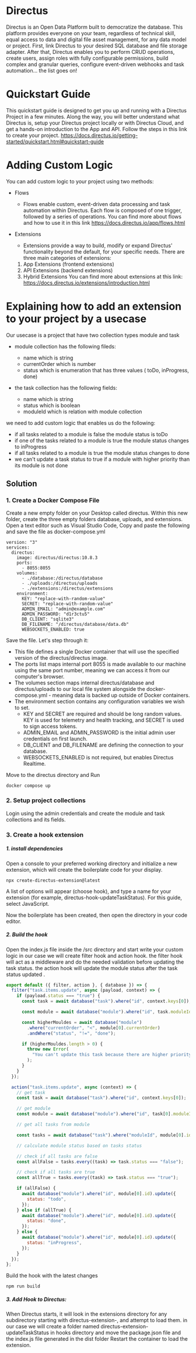 # Directus

Directus is an Open Data Platform built to democratize the database.
This platform provides everyone on your team, regardless of technical skill, equal access to data and digital file asset management, for any data model or project. First, link Directus to your desired SQL database and file storage adapter. After that, Directus enables you to perform CRUD operations, create users, assign roles with fully configurable permissions, build complex and granular queries, configure event-driven webhooks and task automation... the list goes on!

# Quickstart Guide

This quickstart guide is designed to get you up and running with a Directus Project in a few minutes. Along the way, you will better understand what Directus is, setup your Directus project locally or with Directus Cloud, and get a hands-on introduction to the App and API.
Follow the steps in this link to create your project.
https://docs.directus.io/getting-started/quickstart.html#quickstart-guide

# Adding Custom Logic

You can add custom logic to your project using two methods:

- Flows

  - Flows enable custom, event-driven data processing and task automation within Directus. Each flow is composed of one trigger, followed by a series of operations. You can find more about flows and how to use it in this link https://docs.directus.io/app/flows.html

- Extensions

  - Extensions provide a way to build, modify or expand Directus' functionality beyond the default, for your specific needs. There are three main categories of extensions:

  1. App Extensions (frontend extensions)
  2. API Extensions (backend extensions)
  3. Hybrid Extensions
     You can find more about extensions at this link: https://docs.directus.io/extensions/introduction.html

# Explaining how to add an extension to your project by a usecase

Our usecase is a project that have two collection types module and task

- module collection has the following fileds:

  - name which is string
  - currentOrder which is number
  - status which is enumeration that has three values ( toDo, inProgress, done)

- the task collection has the following fields:
  - name which is string
  - status which is boolean
  - moduleId which is relation with module collection

we need to add custom logic that enables us do the following:

- if all tasks related to a module is false the module status is toDo
- if one of the tasks related to a module is true the module status changes to inProgress
- if all tasks related to a module is true the module status changes to done
- we can't update a task status to true if a module with higher priority than its module is not done

## Solution

### 1. Create a Docker Compose File

Create a new empty folder on your Desktop called directus. Within this new folder, create the three empty folders database, uploads, and extensions.
Open a text editor such as Visual Studio Code, Copy and paste the following and save the file as docker-compose.yml

```
version: "3"
services:
  directus:
    image: directus/directus:10.8.3
    ports:
      - 8055:8055
    volumes:
      - ./database:/directus/database
      - ./uploads:/directus/uploads
      - ./extensions:/directus/extensions
    environment:
      KEY: "replace-with-random-value"
      SECRET: "replace-with-random-value"
      ADMIN_EMAIL: "admin@example.com"
      ADMIN_PASSWORD: "d1r3ctu5"
      DB_CLIENT: "sqlite3"
      DB_FILENAME: "/directus/database/data.db"
      WEBSOCKETS_ENABLED: true
```

Save the file.
Let's step through it:

- This file defines a single Docker container that will use the specified version of the directus/directus image.
- The ports list maps internal port 8055 is made available to our machine using the same port number, meaning we can access it from our computer's browser.
- The volumes section maps internal directus/database and directus/uploads to our local file system alongside the docker-compose.yml - meaning data is backed up outside of Docker containers.
- The environment section contains any configuration variables we wish to set.
  - KEY and SECRET are required and should be long random values. KEY is used for telemetry and health tracking, and SECRET is used to sign access tokens.
  - ADMIN_EMAIL and ADMIN_PASSWORD is the initial admin user credentials on first launch.
  - DB_CLIENT and DB_FILENAME are defining the connection to your database.
  - WEBSOCKETS_ENABLED is not required, but enables Directus Realtime.

Move to the directus directory and Run

```shell
docker compose up
```

### 2. Setup project collections

Login using the admin credentials and create the module and task collections and its fields.

### 3. Create a hook extension

##### 1. install dependencies

Open a console to your preferred working directory and initialize a new extension, which will create the boilerplate code for your display.

```shell
npx create-directus-extension@latest
```

A list of options will appear (choose hook), and type a name for your extension (for example, directus-hook-updateTaskStatus). For this guide, select JavaScript.

Now the boilerplate has been created, then open the directory in your code editor.

##### 2. Build the hook

Open the index.js file inside the /src directory and start write your custom logic
in our case we will create filter hook and action hook.
the filter hook will act as a middleware and do the needed validation before updating the task status.
the action hook will update the module status after the task status updated .

```javascript
export default ({ filter, action }, { database }) => {
  filter("task.items.update", async (payload, context) => {
    if (payload.status === "true") {
      const task = await database("task").where("id", context.keys[0]);

      const module = await database("module").where("id", task.moduleId);

      const higherMouldes = await database("module")
        .where("currentOrder", "<", module[0].currentOrder)
        .andWhere("status", "!=", "done");

      if (higherMouldes.length > 0) {
        throw new Error(
          "You can't update this task because there are higher priority tasks"
        );
      }
    }
  });

  action("task.items.update", async (context) => {
    // get task
    const task = await database("task").where("id", context.keys[0]);

    // get module
    const module = await database("module").where("id", task[0].moduleId);

    // get all tasks from module

    const tasks = await database("task").where("moduleId", module[0].id);

    // calculate module status based on tasks status

    // check if all tasks are false
    const allFalse = tasks.every((task) => task.status === "false");

    // check if all tasks are true
    const allTrue = tasks.every((task) => task.status === "true");

    if (allFalse) {
      await database("module").where("id", module[0].id).update({
        status: "todo",
      });
    } else if (allTrue) {
      await database("module").where("id", module[0].id).update({
        status: "done",
      });
    } else {
      await database("module").where("id", module[0].id).update({
        status: "inProgress",
      });
    }
  });
};
```

Build the hook with the latest changes

```shell
npm run build
```

##### 3. Add Hook to Directus:

When Directus starts, it will look in the extensions directory for any subdirectory starting with directus-extension-, and attempt to load them.
in our case we will create a folder named directus-extension-updateTaskStatus in hooks directory and move the package.json file and the index.js file generated in the dist folder
Restart the container to load the extension.
